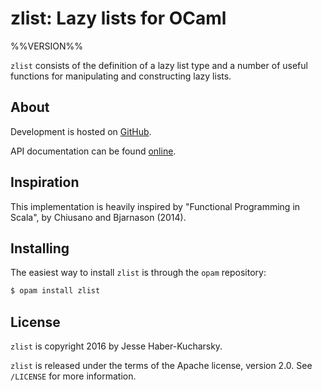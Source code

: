 # zlist: Lazy lists for OCaml

%%VERSION%%

`zlist` consists of the definition of a lazy list type and a number of useful functions for manipulating and constructing lazy lists.

## About

Development is hosted on [GitHub](https://github.com/hakuch/zlist).

API documentation can be found [online](https://hakuch.github.io/zlist).

## Inspiration

This implementation is heavily inspired by "Functional Programming in Scala", by Chiusano and Bjarnason (2014).

## Installing

The easiest way to install `zlist` is through the `opam` repository:

```bash
$ opam install zlist
```

## License

`zlist` is copyright 2016 by Jesse Haber-Kucharsky.

`zlist` is released under the terms of the Apache license, version 2.0. See
`/LICENSE` for more information.

